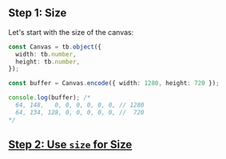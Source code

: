 ## Step 1: Size

Let's start with the size of the canvas:

```ts
const Canvas = tb.object({
  width: tb.number,
  height: tb.number,
});

const buffer = Canvas.encode({ width: 1280, height: 720 });

console.log(buffer); /*
  64, 148,   0, 0, 0, 0, 0, 0, // 1280
  64, 134, 128, 0, 0, 0, 0, 0, //  720
*/
```

## [Step 2: Use `size` for Size](../step02/README.md)
